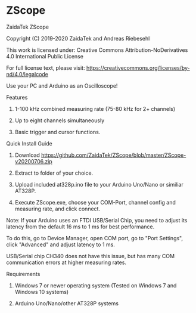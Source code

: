 # ZScope
ZaidaTek ZScope

Copyright (C) 2019-2020 ZaidaTek and Andreas Riebesehl

This work is licensed under: Creative Commons Attribution-NoDerivatives 4.0 International Public License

For full license text, please visit: https://creativecommons.org/licenses/by-nd/4.0/legalcode



Use your PC and Arduino as an Oscilloscope!



Features

1) 1-100 kHz combined measuring rate (75-80 kHz for 2+ channels)

2) Up to eight channels simultaneously

3) Basic trigger and cursor functions.



Quick Install Guide

1) Download https://github.com/ZaidaTek/ZScope/blob/master/ZScope-v20200706.zip

2) Extract to folder of your choice.

3) Upload included at328p.ino file to your Arduino Uno/Nano or similiar AT328P.

4) Execute ZScope.exe, choose your COM-Port, channel config and measuring rate, and click connect.

Note: If your Arduino uses an FTDI USB/Serial Chip, you need to adjust its latency from the default 16 ms to 1 ms for best performance.

To do this, go to Device Manager, open COM port, go to "Port Settings", click "Advanced" and adjust latency to 1 ms.

USB/Serial chip CH340 does not have this issue, but has many COM communication errors at higher measuring rates.



Requirements

1) Windows 7 or newer operating system (Tested on Windows 7 and Windows 10 systems)

2) Arduino Uno/Nano/other AT328P systems
